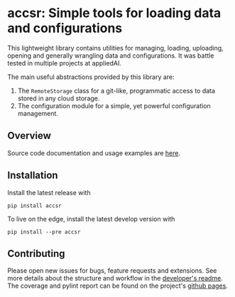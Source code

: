 # accsr: Simple tools for loading data and configurations 

This lightweight library contains utilities for managing, loading, uploading, opening and generally wrangling data and
configurations. It was battle tested in multiple projects at appliedAI. 

The main useful abstractions provided by this library are:
1. The `RemoteStorage`
class for a git-like, programmatic access to data stored in any cloud storage.
2. The configuration module for a simple, yet powerful configuration management.

## Overview

Source code documentation and usage examples are [here](https://appliedai-initiative.github.io/accsr/docs/).

## Installation

Install the latest release with
```shell script
pip install accsr
```

To live on the edge, install the latest develop version with
```shell script
pip install --pre accsr
```

## Contributing

Please open new issues for bugs, feature requests and extensions. See more details about the structure and
workflow in the [developer's readme](README_dev.md). The coverage and pylint report can be found on the project's
[github pages](https://appliedai-initiative.github.io/accsr/).

